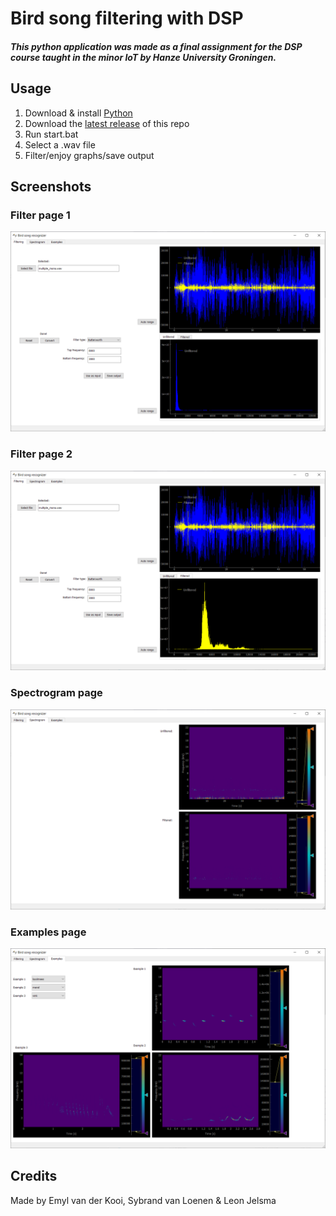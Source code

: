 <h1> Bird song filtering with DSP</h1>

<h5> This python application was made as a final assignment for the DSP course taught in the minor IoT by Hanze University Groningen. </h5>

<h2> Usage </h2>

<ol>
  <li>Download & install <a href="https://www.python.org/downloads/">Python</a></li>
  <li>Download the <a href="https://github.com/LeonJelsma/BirdSongFiltering/releases/latest">latest release</a> of this repo</li>
  <li>Run start.bat</li>
  <li>Select a .wav file</li>
  <li>Filter/enjoy graphs/save output</li>
</ol>

  
<h2> Screenshots </h2>

<h3> Filter page 1 </h3>

![Filter page 1](https://github.com/LeonJelsma/BirdSongFiltering/blob/master/images/Filter%20page.png)

<h3> Filter page 2 </h3>

![Filter page 2](https://github.com/LeonJelsma/BirdSongFiltering/blob/master/images/Filter%20page2.png)

<h3> Spectrogram page</h3>

![Spectrogram page](https://github.com/LeonJelsma/BirdSongFiltering/blob/master/images/spectrogram%20page.png)

<h3> Examples page</h3>

![Examples page](https://github.com/LeonJelsma/BirdSongFiltering/blob/master/images/examples%20page.png)

<h2> Credits </h2>
Made by Emyl van der Kooi, Sybrand van Loenen & Leon Jelsma

